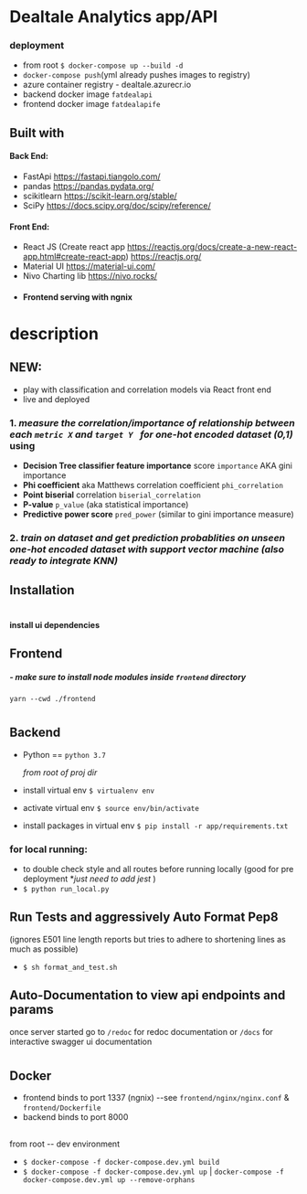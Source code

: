 # Dealtale Analytics app/API


### deployment

- from root `$ docker-compose up --build -d`
- `docker-compose push`(yml already pushes images to registry)
- azure container registry - dealtale.azurecr.io
- backend docker image `fatdealapi`
- frontend docker image `fatdealapife`

## Built with

#### Back End:

- FastApi <https://fastapi.tiangolo.com/>
- pandas <https://pandas.pydata.org/>
- scikitlearn <https://scikit-learn.org/stable/>
- SciPy <https://docs.scipy.org/doc/scipy/reference/>

#### Front End:

- React JS (Create react app <https://reactjs.org/docs/create-a-new-react-app.html#create-react-app>) <https://reactjs.org/>
- Material UI <https://material-ui.com/>
- Nivo Charting lib <https://nivo.rocks/>
- #### Frontend serving with ngnix

# description

## NEW:

- play with classification and correlation models via React front end
- live and deployed 

### 1. **_measure the correlation/importance of relationship between each `metric X` and `target Y ` for one-hot encoded dataset (0,1)_** using

- **Decision Tree classifier feature importance** score `importance` AKA gini importance
- **Phi coefficient** aka Matthews correlation coefficient `phi_correlation`
- **Point biserial** correlation `biserial_correlation`
- **P-value** `p_value` (aka statistical importance)
- **Predictive power score** `pred_power` (similar to gini importance measure)

### 2. **_train on dataset and get prediction probablities on unseen one-hot encoded dataset with support vector machine (also ready to integrate KNN)_**

## Installation

#

#### install ui dependencies

## Frontend

##### - make sure to install node modules inside `frontend` directory

`yarn --cwd ./frontend `

#

## Backend

- Python == `python 3.7`

  _from root of proj dir_

- install virtual env
  `$ virtualenv env`
- activate virtual env
  `$ source env/bin/activate`
- install packages in virtual env
  `$ pip install -r app/requirements.txt`

### for local running:

- to double check style and all routes before running locally (good for pre deployment \*_just need to add jest_ )
- `$ python run_local.py`

## Run Tests and aggressively Auto Format Pep8

(ignores E501 line length reports but tries to adhere to shortening lines as much as possible)

- `$ sh format_and_test.sh`

## Auto-Documentation to view api endpoints and params

once server started go to `/redoc` for redoc documentation or `/docs` for interactive swagger ui documentation

#

## Docker

- frontend binds to port 1337 (ngnix) --see `frontend/nginx/nginx.conf` & `frontend/Dockerfile`
- backend binds to port 8000

##

from root -- dev environment

- `$ docker-compose -f docker-compose.dev.yml build`
- `$ docker-compose -f docker-compose.dev.yml up` | `docker-compose -f docker-compose.dev.yml up --remove-orphans`
